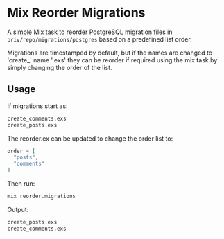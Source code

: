 # Mix Reorder Migrations

A simple Mix task to reorder PostgreSQL migration files in `priv/repo/migrations/postgres` based on a predefined list order.

Migrations are timestamped by default, but if the names are changed to 'create_' name '.exs' they can be reorder if required using the mix task by simply changing the order of the list.

## Usage

If migrations start as:

```elixir
create_comments.exs
create_posts.exs
```

The reorder.ex can be updated to change the order list to:

```elixir
order = [
  "posts",
  "comments"
]
```

Then run:

```bash
mix reorder.migrations

```

Output:

```elixir
create_posts.exs
create_comments.exs
```
